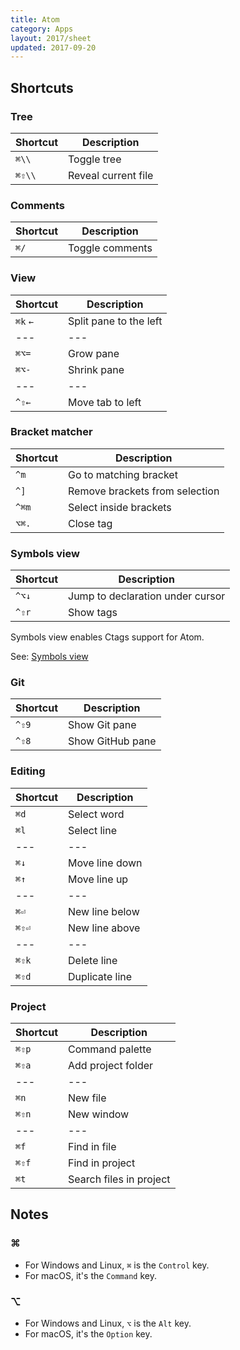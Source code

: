 ```yaml
---
title: Atom
category: Apps
layout: 2017/sheet
updated: 2017-09-20
---
```


## Shortcuts

<!-- {.-three-column} -->

### Tree

| Shortcut | Description         |
| -------- | ------------------- |
| `⌘\\`    | Toggle tree         |
| `⌘⇧\\`   | Reveal current file |

<!-- {.-shortcuts} -->

### Comments

| Shortcut | Description     |
| -------- | --------------- |
| `⌘/`     | Toggle comments |

<!-- {.-shortcuts} -->

### View

| Shortcut | Description            |
| -------- | ---------------------- |
| `⌘k` `←` | Split pane to the left |
| ---      | ---                    |
| `⌘⌥=`    | Grow pane              |
| `⌘⌥-`    | Shrink pane            |
| ---      | ---                    |
| `^⇧←`    | Move tab to left       |

<!-- {.-shortcuts} -->

### Bracket matcher

| Shortcut | Description                    |
| -------- | ------------------------------ |
| `^m`     | Go to matching bracket         |
| `^]`     | Remove brackets from selection |
| `^⌘m`    | Select inside brackets         |
| `⌥⌘.`    | Close tag                      |

<!-- {.-shortcuts} -->

### Symbols view

| Shortcut | Description                      |
| -------- | -------------------------------- |
| `^⌥↓`    | Jump to declaration under cursor |
| `^⇧r`    | Show tags                        |

<!-- {.-shortcuts} -->

Symbols view enables Ctags support for Atom.

See: [Symbols view](https://atom.io/packages/symbols-view)

### Git

| Shortcut | Description      |
| -------- | ---------------- |
| `^⇧9`    | Show Git pane    |
| `^⇧8`    | Show GitHub pane |

<!-- {.-shortcuts} -->

### Editing

| Shortcut | Description    |
| -------- | -------------- |
| `⌘d`     | Select word    |
| `⌘l`     | Select line    |
| ---      | ---            |
| `⌘↓`     | Move line down |
| `⌘↑`     | Move line up   |
| ---      | ---            |
| `⌘⏎`     | New line below |
| `⌘⇧⏎`    | New line above |
| ---      | ---            |
| `⌘⇧k`    | Delete line    |
| `⌘⇧d`    | Duplicate line |

<!-- {.-shortcuts} -->

### Project

| Shortcut | Description             |
| -------- | ----------------------- |
| `⌘⇧p`    | Command palette         |
| `⌘⇧a`    | Add project folder      |
| ---      | ---                     |
| `⌘n`     | New file                |
| `⌘⇧n`    | New window              |
| ---      | ---                     |
| `⌘f`     | Find in file            |
| `⌘⇧f`    | Find in project         |
| `⌘t`     | Search files in project |

<!-- {.-shortcuts} -->

## Notes

### ⌘

* For Windows and Linux, `⌘` is the `Control` key.
* For macOS, it's the `Command` key.

### ⌥

* For Windows and Linux, `⌥` is the `Alt` key.
* For macOS, it's the `Option` key.
